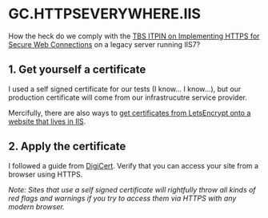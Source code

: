 # GC.HTTPSEVERYWHERE.IIS
How the heck do we comply with the [TBS ITPIN on Implementing HTTPS for Secure Web Connections](https://www.canada.ca/en/treasury-board-secretariat/services/information-technology/policy-implementation-notices/implementing-https-secure-web-connections-itpin.html) on a legacy server running IIS7?

## 1. Get yourself a certificate
I used a self signed certificate for our tests (I know... I know...), but our production certificate will come from our infrastrucutre service provider. 

Mercifully, there are also ways to [get certificates from LetsEncrypt onto a website that lives in IIS](https://weblog.west-wind.com/posts/2016/feb/22/using-lets-encrypt-with-iis-on-windows).

## 2. Apply the certificate
I followed a guide from [DigiCert](https://knowledge.digicert.com/solution/SO14335.html). Verify that you can access your site from a browser using HTTPS. 

*Note: Sites that use a self signed certificate will rightfully throw all kinds of red flags and warnings if you try to access them via HTTPS with any modern browser.*
